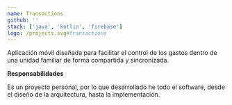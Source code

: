 ```yaml
---
name: Transactions
github: ''
stack: ['java', 'kotlin', 'firebase']
logo: /projects.svg#transactions
---
```


Aplicación móvil diseñada para facilitar el control de los gastos dentro de una
unidad familiar de forma compartida y sincronizada.

<b>Responsabilidades</b>

Es un proyecto personal, por lo que desarrollado he todo el software, desde el diseño
de la arquitectura, hasta la implementación.
